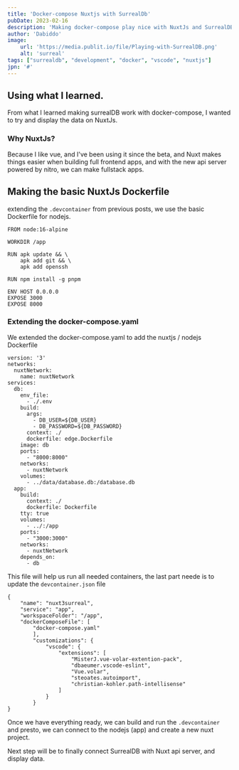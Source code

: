 ```yaml
---
title: 'Docker-compose Nuxtjs with SurrealDb'
pubDate: 2023-02-16
description: 'Making docker-compose play nice with NuxtJs and SurrealDB'
author: 'Dabiddo'
image:
    url: 'https://media.publit.io/file/Playing-with-SurrealDB.png' 
    alt: 'surreal'
tags: ["surrealdb", "development", "docker", "vscode", "nuxtjs"]
jpn: '#'
---
```


## Using what I learned.
From what I learned making surrealDB work with docker-compose, I wanted to try and display the data on NuxtJs.

### Why NuxtJs?
Because I like vue, and I've been using it since the beta, and Nuxt makes things easier when building full frontend apps, and with the new api server powered by nitro, we can make fullstack apps.

## Making the basic NuxtJs Dockerfile
extending the `.devcontainer` from previous posts, we use the basic Dockerfile for nodejs.
```
FROM node:16-alpine 

WORKDIR /app

RUN apk update && \
    apk add git && \
    apk add openssh

RUN npm install -g pnpm

ENV HOST 0.0.0.0
EXPOSE 3000
EXPOSE 8000
```

### Extending the docker-compose.yaml
We extended the docker-compose.yaml to add the nuxtjs / nodejs Dockerfile

```
version: '3'
networks:
  nuxtNetwork:
    name: nuxtNetwork
services:
  db:
    env_file:
      - ./.env
    build:
      args:
        - DB_USER=${DB_USER}
        - DB_PASSWORD=${DB_PASSWORD}
      context: ./
      dockerfile: edge.Dockerfile
    image: db
    ports:
      - "8000:8000"
    networks:
      - nuxtNetwork
    volumes:
      - ../data/database.db:/database.db
  app:
    build: 
      context: ./
      dockerfile: Dockerfile
    tty: true
    volumes:
      - ../:/app
    ports:
      - "3000:3000"
    networks:
      - nuxtNetwork
    depends_on:
      - db
```

This file will help us run all needed containers, the last part neede is to update the `devcontainer.json` file

```
{
    "name": "nuxt3surreal",
    "service": "app",
    "workspaceFolder": "/app",
    "dockerComposeFile": [
        "docker-compose.yaml"
		],
		"customizations": {
			"vscode": {
				"extensions": [
					"MisterJ.vue-volar-extention-pack",
					"dbaeumer.vscode-eslint",
					"Vue.volar",
					"steoates.autoimport",
					"christian-kohler.path-intellisense"
				]
			}
		}
}
```

Once we have everything ready, we can build and run the `.devcontainer` and presto, we can connect to the nodejs (app) and create a new nuxt project.

Next step will be to finally connect SurrealDB with Nuxt api server, and display data.
